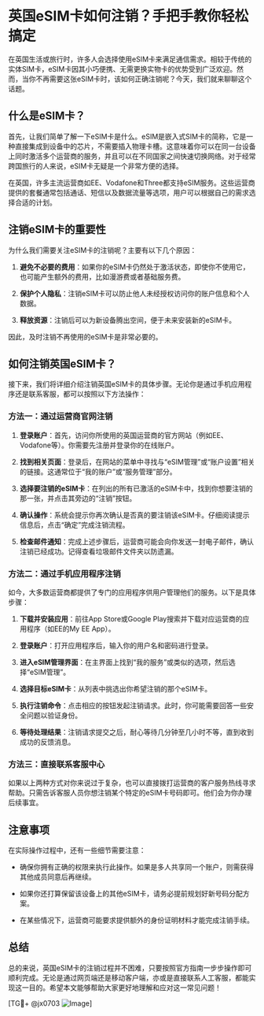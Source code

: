 # 英国eSIM卡如何注销？手把手教你轻松搞定

在英国生活或旅行时，许多人会选择使用eSIM卡来满足通信需求。相较于传统的实体SIM卡，eSIM卡因其小巧便携、无需更换实物卡的优势受到广泛欢迎。然而，当你不再需要这张eSIM卡时，该如何正确注销呢？今天，我们就来聊聊这个话题。

## 什么是eSIM卡？

首先，让我们简单了解一下eSIM卡是什么。eSIM是嵌入式SIM卡的简称，它是一种直接集成到设备中的芯片，不需要插入物理卡槽。这意味着你可以在同一台设备上同时激活多个运营商的服务，并且可以在不同国家之间快速切换网络。对于经常跨国旅行的人来说，eSIM卡无疑是一个非常方便的选择。

在英国，许多主流运营商如EE、Vodafone和Three都支持eSIM服务。这些运营商提供的套餐通常包括通话、短信以及数据流量等选项，用户可以根据自己的需求选择合适的计划。

## 注销eSIM卡的重要性

为什么我们需要关注eSIM卡的注销呢？主要有以下几个原因：

1. **避免不必要的费用**：如果你的eSIM卡仍然处于激活状态，即使你不使用它，也可能产生额外的费用，比如漫游费或者基础服务费。
   
2. **保护个人隐私**：注销eSIM卡可以防止他人未经授权访问你的账户信息和个人数据。

3. **释放资源**：注销后可以为新设备腾出空间，便于未来安装新的eSIM卡。

因此，及时注销不再使用的eSIM卡是非常必要的。

## 如何注销英国eSIM卡？

接下来，我们将详细介绍注销英国eSIM卡的具体步骤。无论你是通过手机应用程序还是联系客服，都可以按照以下方法操作：

### 方法一：通过运营商官网注销

1. **登录账户**：首先，访问你所使用的英国运营商的官方网站（例如EE、Vodafone等）。你需要先注册并登录你的在线账户。
   
2. **找到相关页面**：登录后，在网站的菜单中寻找与“eSIM管理”或“账户设置”相关的链接。这通常位于“我的账户”或“服务管理”部分。

3. **选择要注销的eSIM卡**：在列出的所有已激活的eSIM卡中，找到你想要注销的那一张，并点击其旁边的“注销”按钮。

4. **确认操作**：系统会提示你再次确认是否真的要注销该eSIM卡。仔细阅读提示信息后，点击“确定”完成注销流程。

5. **检查邮件通知**：完成上述步骤后，运营商可能会向你发送一封电子邮件，确认注销已经成功。记得查看垃圾邮件文件夹以防遗漏。

### 方法二：通过手机应用程序注销

如今，大多数运营商都提供了专门的应用程序供用户管理他们的服务。以下是具体步骤：

1. **下载并安装应用**：前往App Store或Google Play搜索并下载对应运营商的应用程序（如EE的My EE App）。

2. **登录账户**：打开应用程序后，输入你的用户名和密码进行登录。

3. **进入eSIM管理界面**：在主界面上找到“我的服务”或类似的选项，然后选择“eSIM管理”。

4. **选择目标eSIM卡**：从列表中挑选出你希望注销的那个eSIM卡。

5. **执行注销命令**：点击相应的按钮发起注销请求。此时，你可能需要回答一些安全问题以验证身份。

6. **等待处理结果**：注销请求提交之后，耐心等待几分钟至几小时不等，直到收到成功的反馈消息。

### 方法三：直接联系客服中心

如果以上两种方式对你来说过于复杂，也可以直接拨打运营商的客户服务热线寻求帮助。只需告诉客服人员你想注销某个特定的eSIM卡号码即可。他们会为你办理后续事宜。

## 注意事项

在实际操作过程中，还有一些细节需要注意：

- 确保你拥有正确的权限来执行此操作。如果是多人共享同一个账户，则需获得其他成员同意后再继续。
  
- 如果你还打算保留该设备上的其他eSIM卡，请务必提前规划好新号码分配方案。

- 在某些情况下，运营商可能要求提供额外的身份证明材料才能完成注销手续。

## 总结

总的来说，英国eSIM卡的注销过程并不困难，只要按照官方指南一步步操作即可顺利完成。无论是通过网页端还是移动客户端，亦或是直接联系人工客服，都能实现这一目的。希望本文能够帮助大家更好地理解和应对这一常见问题！

[TG💪+ @jx0703 ![Image](https://github.com/user-attachments/assets/dbca1d08-cadb-493c-b0ec-ad6f7a83f270)]